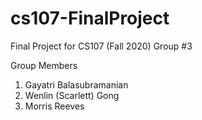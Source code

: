 # cs107-FinalProject
Final Project for CS107 (Fall 2020)
Group #3


Group Members
1. Gayatri Balasubramanian
2. Wenlin (Scarlett) Gong
3. Morris Reeves
